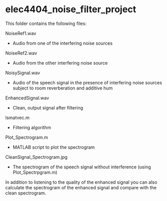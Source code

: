 # elec4404_noise_filter_project
This folder contains the following files:


NoiseRef1.wav  
- Audio from one of the interfering noise sources

NoiseRef2.wav     
- Audio from the other interfering noise source

NoisySignal.wav     
- Audio of the speech signal in the presence of interfering noise sources subject to room reverberation and additive hum

EnhancedSignal.wav
- Clean, output signal after filtering
	
lsmatvec.m
- Filtering algorithm

Plot_Spectrogram.m  
- MATLAB script to plot the spectrogram

CleanSignal_Spectrogram.jpg    
- The spectrogram of the speech signal without interference (using Plot_Spectrpgram.m)




In addition to listening to the quality of the enhanced signal you can also calculate the spectrogram of the enhanced signal and compare with the clean spectrogram.
